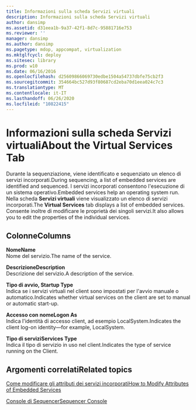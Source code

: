 ```yaml
---
title: Informazioni sulla scheda Servizi virtuali
description: Informazioni sulla scheda Servizi virtuali
author: dansimp
ms.assetid: d31eea1b-9a37-42f1-8d7c-95881716e753
ms.reviewer: ''
manager: dansimp
ms.author: dansimp
ms.pagetype: mdop, appcompat, virtualization
ms.mktglfcycl: deploy
ms.sitesec: library
ms.prod: w10
ms.date: 06/16/2016
ms.openlocfilehash: d25609866069730edbe1504a54737dbfe75cb2f3
ms.sourcegitcommit: 354664bc527d93f80687cd2eba70d1eea024c7c3
ms.translationtype: MT
ms.contentlocale: it-IT
ms.lasthandoff: 06/26/2020
ms.locfileid: "10822415"
---
```

# <span data-ttu-id="a2f11-103">Informazioni sulla scheda Servizi virtuali</span><span class="sxs-lookup"><span data-stu-id="a2f11-103">About the Virtual Services Tab</span></span>


<span data-ttu-id="a2f11-104">Durante la sequenziazione, viene identificato e sequenziato un elenco di servizi incorporati.</span><span class="sxs-lookup"><span data-stu-id="a2f11-104">During sequencing, a list of embedded services are identified and sequenced.</span></span> <span data-ttu-id="a2f11-105">I servizi incorporati consentono l'esecuzione di un sistema operativo.</span><span class="sxs-lookup"><span data-stu-id="a2f11-105">Embedded services help an operating system run.</span></span> <span data-ttu-id="a2f11-106">Nella scheda **Servizi virtuali** viene visualizzato un elenco di servizi incorporati.</span><span class="sxs-lookup"><span data-stu-id="a2f11-106">The **Virtual Services** tab displays a list of embedded services.</span></span> <span data-ttu-id="a2f11-107">Consente inoltre di modificare le proprietà dei singoli servizi.</span><span class="sxs-lookup"><span data-stu-id="a2f11-107">It also allows you to edit the properties of the individual services.</span></span>

## <span data-ttu-id="a2f11-108">Colonne</span><span class="sxs-lookup"><span data-stu-id="a2f11-108">Columns</span></span>


<a href="" id="name"></a>**<span data-ttu-id="a2f11-109">Nome</span><span class="sxs-lookup"><span data-stu-id="a2f11-109">Name</span></span>**  
<span data-ttu-id="a2f11-110">Nome del servizio.</span><span class="sxs-lookup"><span data-stu-id="a2f11-110">The name of the service.</span></span>

<a href="" id="description"></a>**<span data-ttu-id="a2f11-111">Descrizione</span><span class="sxs-lookup"><span data-stu-id="a2f11-111">Description</span></span>**  
<span data-ttu-id="a2f11-112">Descrizione del servizio.</span><span class="sxs-lookup"><span data-stu-id="a2f11-112">A description of the service.</span></span>

<a href="" id="startup-type"></a>**<span data-ttu-id="a2f11-113">Tipo di avvio, </span><span class="sxs-lookup"><span data-stu-id="a2f11-113">Startup Type</span></span>**  
<span data-ttu-id="a2f11-114">Indica se i servizi virtuali nel client sono impostati per l'avvio manuale o automatico.</span><span class="sxs-lookup"><span data-stu-id="a2f11-114">Indicates whether virtual services on the client are set to manual or automatic start-up.</span></span>

<a href="" id="logon-as"></a>**<span data-ttu-id="a2f11-115">Accesso con nome</span><span class="sxs-lookup"><span data-stu-id="a2f11-115">Logon As</span></span>**  
<span data-ttu-id="a2f11-116">Indica l'identità di accesso client, ad esempio LocalSystem.</span><span class="sxs-lookup"><span data-stu-id="a2f11-116">Indicates the client log-on identity—for example, LocalSystem.</span></span>

<a href="" id="services-type"></a>**<span data-ttu-id="a2f11-117">Tipo di servizi</span><span class="sxs-lookup"><span data-stu-id="a2f11-117">Services Type</span></span>**  
<span data-ttu-id="a2f11-118">Indica il tipo di servizio in uso nel client.</span><span class="sxs-lookup"><span data-stu-id="a2f11-118">Indicates the type of service running on the Client.</span></span>

## <span data-ttu-id="a2f11-119">Argomenti correlati</span><span class="sxs-lookup"><span data-stu-id="a2f11-119">Related topics</span></span>


[<span data-ttu-id="a2f11-120">Come modificare gli attributi dei servizi incorporati</span><span class="sxs-lookup"><span data-stu-id="a2f11-120">How to Modify Attributes of Embedded Services</span></span>](how-to-modify-attributes-of-embedded-services.md)

[<span data-ttu-id="a2f11-121">Console di Sequencer</span><span class="sxs-lookup"><span data-stu-id="a2f11-121">Sequencer Console</span></span>](sequencer-console.md)

 

 





